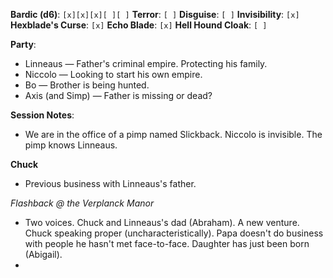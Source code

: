 **Bardic (d6)**: `[x][x][x][ ][ ]`
**Terror**: `[ ]`
**Disguise**: `[ ]`
**Invisibility**: `[x]`
**Hexblade's Curse**: `[x]`
**Echo Blade**: `[x]`
**Hell Hound Cloak**: `[ ]`

**Party**:
- Linneaus — Father's criminal empire. Protecting his family.
- Niccolo — Looking to start his own empire.
- Bo — Brother is being hunted.
- Axis (and Simp) — Father is missing or dead?

**Session Notes**:

- We are in the office of a pimp named Slickback. Niccolo is invisible. The pimp knows Linneaus.

**Chuck**
- Previous business with Linneaus's father.

*Flashback @ the Verplanck Manor*
- Two voices. Chuck and Linneaus's dad (Abraham). A new venture. Chuck speaking proper (uncharacteristically). Papa doesn't do business with people he hasn't met face-to-face. Daughter has just been born (Abigail).
- 
